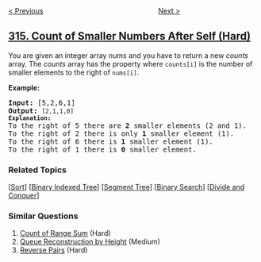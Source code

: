 <!--|This file generated by command(leetcode description); DO NOT EDIT.    |-->
<!--+----------------------------------------------------------------------+-->
<!--|@author    openset <openset.wang@gmail.com>                           |-->
<!--|@link      https://github.com/openset                                 |-->
<!--|@home      https://github.com/openset/leetcode                        |-->
<!--+----------------------------------------------------------------------+-->

[< Previous](../binary-tree-vertical-order-traversal "Binary Tree Vertical Order Traversal")
　　　　　　　　　　　　　　　　
[Next >](../remove-duplicate-letters "Remove Duplicate Letters")

## [315. Count of Smaller Numbers After Self (Hard)](https://leetcode.com/problems/count-of-smaller-numbers-after-self "计算右侧小于当前元素的个数")

<p>You are given an integer array <i>nums</i> and you have to return a new <i>counts</i> array. The <i>counts</i> array has the property where <code>counts[i]</code> is the number of smaller elements to the right of <code>nums[i]</code>.</p>

<p><b>Example:</b></p>

<pre>
<strong>Input:</strong> [5,2,6,1]
<strong>Output:</strong> <code>[2,1,1,0] 
<strong>Explanation:</strong></code>
To the right of 5 there are <b>2</b> smaller elements (2 and 1).
To the right of 2 there is only <b>1</b> smaller element (1).
To the right of 6 there is <b>1</b> smaller element (1).
To the right of 1 there is <b>0</b> smaller element.
</pre>

### Related Topics
  [[Sort](../../tag/sort/README.md)]
  [[Binary Indexed Tree](../../tag/binary-indexed-tree/README.md)]
  [[Segment Tree](../../tag/segment-tree/README.md)]
  [[Binary Search](../../tag/binary-search/README.md)]
  [[Divide and Conquer](../../tag/divide-and-conquer/README.md)]

### Similar Questions
  1. [Count of Range Sum](../count-of-range-sum) (Hard)
  1. [Queue Reconstruction by Height](../queue-reconstruction-by-height) (Medium)
  1. [Reverse Pairs](../reverse-pairs) (Hard)
